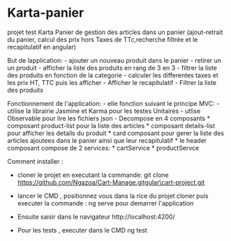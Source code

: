 # Karta-panier
projet  test Karta Panier de gestion des articles dans un panier  (ajout-retrait du panier, calcul des prix hors Taxes de
 TTc,recherche filtrée et le recapitulatif en angular)

 But de lapplication:
    - ajouter un nouveau produit dans le panier
    - retirer un un produit
    - afficher la liste des produits en rang de 3 en 3
    - filtrer la liste des produits en fonction de la categorie
    - calculer les differentes taxes et les prix HT, TTC puis les afficher
    - Afficher le recapitulatif
    - Filtrer la liste des produits

 Fonctionnement de l'application:
    - elle fonction suivant le principe MVC:
    - utilise la librairie Jasmine et Karma pour les testes Unitaires
    - utlise Observable pour lire les fichiers json 
    - Decompose en 4 composants 
          * composant product-list pour la liste des articles
          * composant details-list pour afficher les details du produit
          * card composant pour gerer la liste des articles ajoutees dans le panier ainsi que leur recapitulatif
          * le header composant
       compose de 2 services:
          * cartService 
          * productServce
  
 
 Comment installer :
   - cloner le projet en executant la commande: 
         git clone https://github.com/Ngazoa/Cart-Manage.gitgular\cart-project.git

   - lancer le CMD , positionnez vous dans la rice du projet cloner puis  executer la commande :
        ng serve pour demarrer l'application

   - Ensuite saisir dans le navigateur 
        http://localhost:4200/

   - Pour les tests , executer dans le CMD 
         ng test
